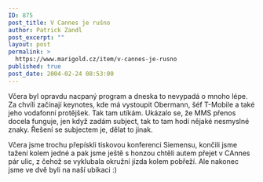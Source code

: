```yaml
---
ID: 875
post_title: V Cannes je rušno
author: Patrick Zandl
post_excerpt: ""
layout: post
permalink: >
  https://www.marigold.cz/item/v-cannes-je-rusno
published: true
post_date: 2004-02-24 08:53:00
---
```

<P>Včera byl opravdu nacpaný program a dneska to nevypadá o mnoho lépe. Za chvíli začínají keynotes, kde má vystoupit Obermann, šéf T-Mobile a také jeho vodafonní protějšek. Tak tam utíkám. Ukázalo se, že MMS přenos docela funguje, jen když zadám subject, tak to tam hodí nějaké nesmyslné znaky. Řešení se subjectem je, dělat to jinak. </P>
<P>Včera jsme trochu přepískli tiskovou konferenci Siemensu, končili jsme tažení kolem jedné a pak jsme ještě s honzou chtěli autem přejet v CAnnes pár ulic, z čehož se vyklubala okružní jízda kolem pobřeží. Ale nakonec jsme ve dvě byli na naší ubikaci :)</P>